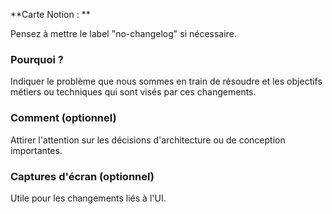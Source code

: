 **Carte Notion : **

Pensez à mettre le label "no-changelog" si nécessaire.

### Pourquoi ?

Indiquer le problème que nous sommes en train de résoudre et les objectifs métiers ou techniques qui sont visés par ces changements.

### Comment (optionnel)

Attirer l'attention sur les décisions d'architecture ou de conception importantes.

### Captures d'écran (optionnel)

Utile pour les changements liés à l'UI.

